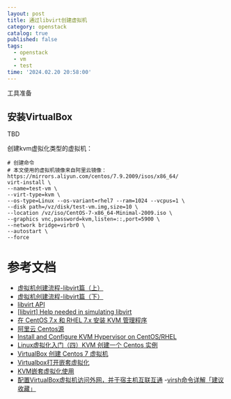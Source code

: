 ```yaml
---
layout: post
title: 通过libvirt创建虚拟机
category: openstack
catalog: true
published: false
tags:
  - openstack
  - vm
  - test
time: '2024.02.20 20:58:00'
---
```

工具准备
## 安装VirtualBox
TBD

创建kvm虚拟化类型的虚拟机：
```
# 创建命令
# 本文使用的虚拟机镜像来自阿里云镜像：https://mirrors.aliyun.com/centos/7.9.2009/isos/x86_64/
virt-install \
--name=test-vm \
--virt-type=kvm \
--os-type=Linux --os-variant=rhel7 --ram=1024 --vcpus=1 \
--disk path=/vz/disk/test-vm.img,size=10 \
--location /vz/iso/CentOS-7-x86_64-Minimal-2009.iso \
--graphics vnc,password=kvm,listen=::,port=5900 \
--network bridge=virbr0 \
--autostart \
--force
```

# 参考文档
- [虚拟机创建流程-libvirt篇（上）](https://sq.sf.163.com/blog/article/172808502565068800)
- [虚拟机创建流程-libvirt篇（下）](https://sq.sf.163.com/blog/article/172820848620527616)
- [libvirt API](https://libvirt.org/html/libvirt-libvirt-domain.html)
- [[libvirt] Help needed in simulating libvirt](https://libvir-list.redhat.narkive.com/bKBZMYJ3/libvirt-help-needed-in-simulating-libvirt)
- [在 CentOS 7.x 和 RHEL 7.x 安装 KVM 管理程序](https://linux.cn/article-9191-1.html)
- [阿里云 Centos源](https://mirrors.aliyun.com/centos/7.9.2009/isos/x86_64/)
- [Install and Configure KVM Hypervisor on CentOS/RHEL](https://woshub.com/install-configure-kvm-linux-centos-rhel/)
- [Linux虚拟化入门（四）KVM 创建一个 Centos 实例](https://cloud.tencent.com/developer/article/2345365?areaId=106001)
- [VirtualBox 创建 Centos 7 虚拟机](https://www.itqaq.com/index/628.html)
- [Virtualbox打开嵌套虚拟化](https://blog.csdn.net/qq_44982815/article/details/111559823)
- [KVM嵌套虚拟化使用](https://qkxu.github.io/2019/09/15/KVM%E5%B5%8C%E5%A5%97%E8%99%9A%E6%8B%9F%E5%8C%96%E4%BD%BF%E7%94%A8.html)
- [配置VirtualBox虚拟机访问外网，并于宿主机互联互通](https://blog.csdn.net/hello5orld/article/details/83651156)
-[virsh命令详解「建议收藏」](https://cloud.tencent.com/developer/article/2115851)
